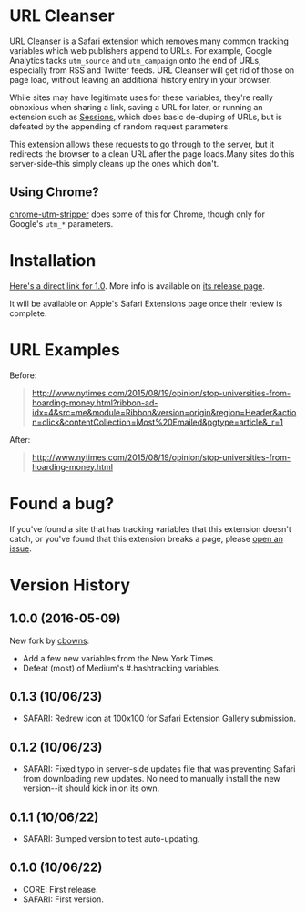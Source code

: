 # URL Cleanser

URL Cleanser is a Safari extension which removes many common tracking variables which web publishers append to URLs. For example, Google Analytics tacks `utm_source` and `utm_campaign` onto the end of URLs, especially from RSS and Twitter feeds. URL Cleanser will get rid of those on page load, without leaving an additional history entry in your browser.

While sites may have legitimate uses for these variables, they're really obnoxious when sharing a link, saving a URL for later, or running an extension such as [Sessions](https://sessions-extension.github.io/Sessions/), which does basic de-duping of URLs, but is defeated by the appending of random request parameters.

This extension allows these requests to go through to the server, but it redirects the browser to a clean URL after the page loads.Many sites do this server-side–this simply cleans up the ones which don't.

## Using Chrome?

[chrome-utm-stripper](https://github.com/jparise/chrome-utm-stripper) does some of this for Chrome, though only for Google's `utm_*` parameters.

# Installation

[Here's a direct link for 1.0](https://github.com/cbowns/url_cleanser/raw/1.0.0/URL%20Cleanser.safariextz). More info is available on [its release page](https://github.com/cbowns/url_cleanser/releases/tag/1.0.0).

It will be available on Apple's Safari Extensions page once their review is complete.

# URL Examples

Before:

> http://www.nytimes.com/2015/08/19/opinion/stop-universities-from-hoarding-money.html?ribbon-ad-idx=4&src=me&module=Ribbon&version=origin&region=Header&action=click&contentCollection=Most%20Emailed&pgtype=article&_r=1

After:

> http://www.nytimes.com/2015/08/19/opinion/stop-universities-from-hoarding-money.html

# Found a bug?

If you've found a site that has tracking variables that this extension doesn't catch, or you've found that this extension breaks a page, please [open an issue](https://github.com/cbowns/url_cleanser/issues).

# Version History

## 1.0.0 (2016-05-09)

New fork by [cbowns](http://cbowns.com):

- Add a few new variables from the New York Times.
- Defeat (most) of Medium's #.hashtracking variables.

## 0.1.3 (10/06/23)

* SAFARI: Redrew icon at 100x100 for Safari Extension Gallery submission.

## 0.1.2 (10/06/23)

* SAFARI: Fixed typo in server-side updates file that was preventing Safari from downloading new updates. No need to manually install the new version--it should kick in on its own.

## 0.1.1 (10/06/22)

* SAFARI: Bumped version to test auto-updating.

## 0.1.0 (10/06/22)

* CORE: First release.
* SAFARI: First version.
